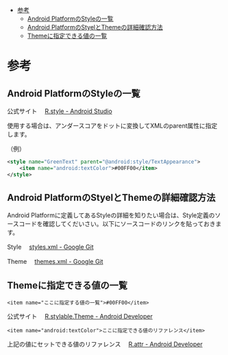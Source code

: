 <!-- TOC depthFrom:1 depthTo:6 withLinks:1 updateOnSave:1 orderedList:0 -->

- [参考](#参考)
	- [Android PlatformのStyleの一覧](#android-platformのstyleの一覧)
	- [Android PlatformのStyelとThemeの詳細確認方法](#android-platformのstyelとthemeの詳細確認方法)
	- [Themeに指定できる値の一覧](#themeに指定できる値の一覧)

<!-- /TOC -->


# 参考

## Android PlatformのStyleの一覧

公式サイト
　[R.style - Android Studio](https://developer.android.com/reference/android/R.style?hl=ja)

使用する場合は、アンダースコアをドットに変換してXMLのparent属性に指定します。

（例）

```xml
<style name="GreenText" parent="@android:style/TextAppearance">
    <item name="android:textColor">#00FF00</item>
</style>
```


## Android PlatformのStyelとThemeの詳細確認方法

Android Platformに定義してあるStyleの詳細を知りたい場合は、Style定義のソースコードを確認してくだいさい。以下にソースコードのリンクを貼っておきます。

Style
　[styles.xml - Google Git](https://android.googlesource.com/platform/frameworks/base/+/refs/heads/master/core/res/res/values/styles.xml)

Theme
　[themes.xml - Google Git](https://android.googlesource.com/platform/frameworks/base/+/refs/heads/master/core/res/res/values/themes.xml)


## Themeに指定できる値の一覧

`<item name="ここに指定する値の一覧">#00FF00</item>`

公式サイト
　[R.stylable.Theme - Android Developer](https://developer.android.com/reference/android/R.styleable?hl=ja#Theme)


`<item name="android:textColor">ここに指定できる値のリファレンス</item>`

上記の値にセットできる値のリファレンス
　[R.attr - Android Developer](https://developer.android.com/reference/android/R.attr.html?hl=ja)




